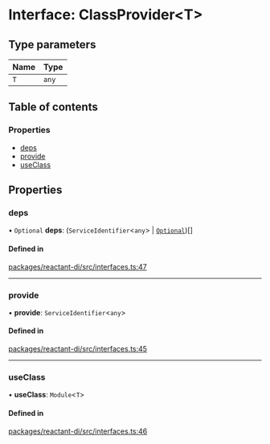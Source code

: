 # Interface: ClassProvider<T\>

## Type parameters

| Name | Type |
| :------ | :------ |
| `T` | `any` |

## Table of contents

### Properties

- [deps](ClassProvider.md#deps)
- [provide](ClassProvider.md#provide)
- [useClass](ClassProvider.md#useclass)

## Properties

### deps

• `Optional` **deps**: (`ServiceIdentifier`<`any`\> \| [`Optional`](../classes/Optional.md))[]

#### Defined in

[packages/reactant-di/src/interfaces.ts:47](https://github.com/unadlib/reactant/blob/53894a85/packages/reactant-di/src/interfaces.ts#L47)

___

### provide

• **provide**: `ServiceIdentifier`<`any`\>

#### Defined in

[packages/reactant-di/src/interfaces.ts:45](https://github.com/unadlib/reactant/blob/53894a85/packages/reactant-di/src/interfaces.ts#L45)

___

### useClass

• **useClass**: `Module`<`T`\>

#### Defined in

[packages/reactant-di/src/interfaces.ts:46](https://github.com/unadlib/reactant/blob/53894a85/packages/reactant-di/src/interfaces.ts#L46)
